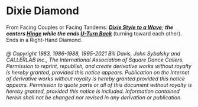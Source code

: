 
# Dixie Diamond

From Facing Couples or Facing Tandems: 
***[Dixie Style to a Wave](../ms/dixie_style.md)***; 
***the centers [Hinge](../ms/hinge.md) while the ends
[U-Turn Back](../b1/turn_back.md)***
(turning toward each other). Ends in a Right-Hand Diamond.

###### @ Copyright 1983, 1986-1988, 1995-2021 Bill Davis, John Sybalsky and CALLERLAB Inc., The International Association of Square Dance Callers. Permission to reprint, republish, and create derivative works without royalty is hereby granted, provided this notice appears. Publication on the Internet of derivative works without royalty is hereby granted provided this notice appears. Permission to quote parts or all of this document without royalty is hereby granted, provided this notice is included. Information contained herein shall not be changed nor revised in any derivation or publication.
